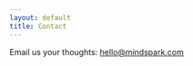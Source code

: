 ```yaml
---
layout: default
title: Contact
---
```


<p>Email us your thoughts: <a href="mailto:hello@mindspark.com">hello@mindspark.com</a></p>
